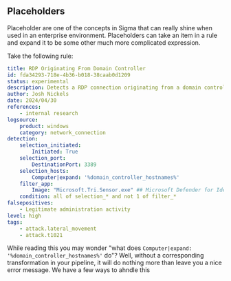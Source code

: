 ## Placeholders

Placeholder are one of the concepts in Sigma that can really shine when used in an enterprise environment. Placeholders can take an item in a rule and expand it to be some other much more complicated expression.

Take the following rule:

```yaml
title: RDP Originating From Domain Controller
id: fda34293-718e-4b36-b018-38caab0d1209
status: experimental
description: Detects a RDP connection originating from a domain controller
author: Josh Nickels
date: 2024/04/30
references:
    - internal research
logsource:
    product: windows
    category: network_connection
detection:
    selection_initiated:
        Initiated: True
    selection_port:
        DestinationPort: 3389
    selection_hosts:
        Computer|expand: '%domain_controller_hostnames%'
    filter_app:
        Image: "Microsoft.Tri.Sensor.exe" ## Microsoft Defender for Identity service makes port 3389 connections to hosts
    condition: all of selection_* and not 1 of filter_*
falsepositives:
    - Legitimate administration activity
level: high
tags:
    - attack.lateral_movement
    - attack.t1021
```

While reading this you may wonder "what does `Computer|expand: '%domain_controller_hostnames%'` do"? Well, without a corresponding transformation in your pipeline, it will do nothing more than leave you a nice error message. We have a few ways to ahndle this
